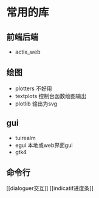 # 常用的库
## 前端后端
- actix_web
## 绘图
- plotters  不好用
- textplots 控制台函数绘图输出
- plotlib 输出为svg
## gui
- tuirealm 
- egui 本地或web界面gui
- gtk4 
## 命令行
[[dialoguer交互]]
[[indicatif进度条]]
